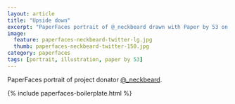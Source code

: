 ```yaml
---
layout: article
title: "Upside down"
excerpt: "PaperFaces portrait of @_neckbeard drawn with Paper by 53 on an iPad."
image: 
  feature: paperfaces-neckbeard-twitter-lg.jpg
  thumb: paperfaces-neckbeard-twitter-150.jpg
category: paperfaces
tags: [portrait, illustration, paper by 53]
---
```


PaperFaces portrait of project donator [@_neckbeard](http://twitter.com/_neckbeard).

{% include paperfaces-boilerplate.html %}